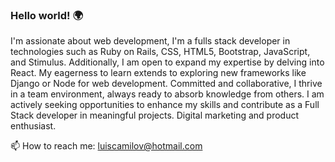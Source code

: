 ### Hello world! 🌍

I'm assionate about web development, I'm a fulls stack developer in technologies such as Ruby on Rails, CSS, HTML5, Bootstrap, JavaScript, and Stimulus. Additionally, I am open to expand my expertise by delving into React. My eagerness to learn extends to exploring new frameworks like Django or Node for web development. Committed and collaborative, I thrive in a team environment, always ready to absorb knowledge from others. I am actively seeking opportunities to enhance my skills and contribute as a Full Stack developer in meaningful projects. 
Digital marketing and product enthusiast.

📫 How to reach me: luiscamilov@hotmail.com

